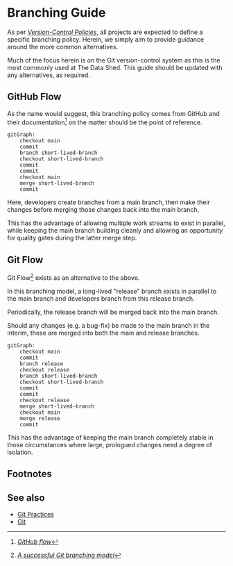 # Branching Guide

As per [_Version-Control Policies_](../version-control-policies.md), all
projects are expected to define a specific branching policy. Herein, we simply
aim to provide guidance around the more common alternatives.

Much of the focus herein is on the Git version-control system as this is the
most commonly used at The Data Shed. This guide should be updated with any
alternatives, as required.

## GitHub Flow

As the name would suggest, this branching policy comes from GitHub and their
documentation[^1] on the matter should be the point of reference.

```mermaid
gitGraph:
    checkout main
    commit
    branch short-lived-branch
    checkout short-lived-branch
    commit
    commit
    checkout main
    merge short-lived-branch
    commit
```

Here, developers create branches from a main branch, then make their changes
before merging those changes back into the main branch.

This has the advantage of allowing multiple work streams to exist in parallel,
while keeping the main branch building cleanly and allowing an opportunity for
quality gates during the latter merge step.

## Git Flow

Git Flow[^2] exists as an alternative to the above.

In this branching model, a long-lived "release" branch exists in parallel to the
main branch and developers branch from this release branch.

Periodically, the release branch will be merged back into the main branch.

Should any changes (e.g. a bug-fix) be made to the main branch in the interim,
these are merged into both the main and release branches.

```mermaid
gitGraph:
    checkout main
    commit
    branch release
    checkout release
    branch short-lived-branch
    checkout short-lived-branch
    commit
    commit
    checkout release
    merge short-lived-branch
    checkout main
    merge release
    commit
```

This has the advantage of keeping the main branch completely stable in those
circumstances where large, prologued changes need a degree of isolation.

## Footnotes

[^1]:
    [_GitHub flow_](https://docs.github.com/cn/get-started/quickstart/github-flow)

[^2]:
    [_A successful Git branching model_](https://nvie.com/posts/a-successful-git-branching-model/)

## See also

- [Git Practices](git.md)
- [Git](../git-policies.md)
